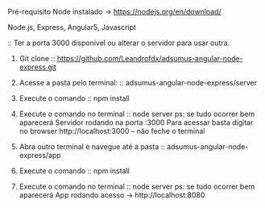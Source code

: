 Pré-requisito
Node instalado -> https://nodejs.org/en/download/

Node.js, Express, Angular5, Javascript

:: Ter a porta 3000 disponivel ou alterar o servidor para usar outra.


1.	Git clone 
:: https://github.com/Leandrofdx/adsumus-angular-node-express.git


2.	Acesse a pasta pelo terminal: 
:: adsumus-angular-node-express/server


3.	Execute o comando
:: npm install


4.	Execute o comando no terminal
:: node server
ps: se tudo ocorrer bem aparecerá Servidor rodando na porta :3000
Para acessar basta digitar no browser http://localhost:3000 – não feche o terminal


5.	Abra outro terminal e navegue até a pasta
:: adsumus-angular-node-express/app


6.	Execute o comando
:: npm install


7.	Execute o comando no terminal
:: node server
ps: se tudo ocorrer bem aparecerá App rodando acesso -> http://localhost:8080
